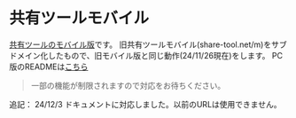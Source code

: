 # 共有ツールモバイル
[共有ツールのモバイル版](https://m.share-tool.net)です。
旧共有ツールモバイル(share-tool.net/m)をサブドメイン化したもので、旧モバイル版と同じ動作(24/11/26現在)をします。
PC版のREADMEは[こちら](https://github.com/webfullsympathy/share-tool/blob/main/README.md)

>一部の機能が制限されますので対応をお待ちください。

追記：
24/12/3 ドキュメントに対応しました。以前のURLは使用できません。
